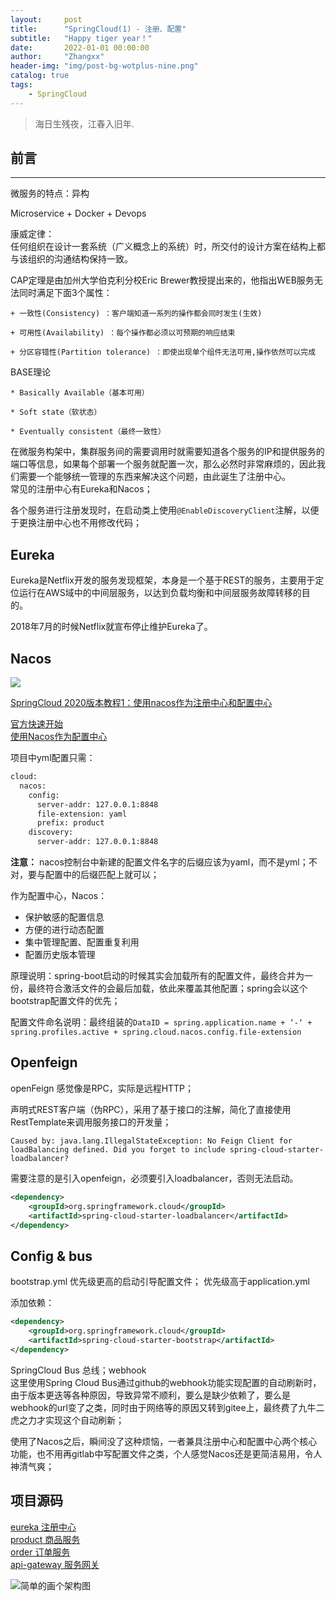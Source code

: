 ```yaml
---
layout:     post
title:      "SpringCloud(1) - 注册、配置"
subtitle:   "Happy tiger year！"
date:       2022-01-01 00:00:00
author:     "Zhangxx"
header-img: "img/post-bg-wotplus-nine.png"
catalog: true
tags:
    - SpringCloud
---
```


> 海日生残夜，江春入旧年.

## 前言
---

微服务的特点：异构

Microservice + Docker + Devops

康威定律：  
任何组织在设计一套系统（广义概念上的系统）时，所交付的设计方案在结构上都与该组织的沟通结构保持一致。

CAP定理是由加州大学伯克利分校Eric Brewer教授提出来的，他指出WEB服务无法同时满足下面3个属性：

    + 一致性(Consistency) ：客户端知道一系列的操作都会同时发生(生效)

    + 可用性(Availability) ：每个操作都必须以可预期的响应结束

    + 分区容错性(Partition tolerance) ：即使出现单个组件无法可用,操作依然可以完成

BASE理论

    * Basically Available（基本可用）

    * Soft state（软状态）

    * Eventually consistent（最终一致性）


在微服务构架中，集群服务间的需要调用时就需要知道各个服务的IP和提供服务的端口等信息，如果每个部署一个服务就配置一次，那么必然时非常麻烦的，因此我们需要一个能够统一管理的东西来解决这个问题，由此诞生了注册中心。  
常见的注册中心有Eureka和Nacos；  

各个服务进行注册发现时，在启动类上使用`@EnableDiscoveryClient`注解，以便于更换注册中心也不用修改代码；  


## Eureka

Eureka是Netflix开发的服务发现框架，本身是一个基于REST的服务，主要用于定位运行在AWS域中的中间层服务，以达到负载均衡和中间层服务故障转移的目的。  

2018年7月的时候Netflix就宣布停止维护Eureka了。  


## Nacos

![](https://gitee.com/zhangxx0/blog_image/raw/master/springcloud/springcloud-nacos1.png)  

[SpringCloud 2020版本教程1：使用nacos作为注册中心和配置中心](https://forezp.blog.csdn.net/article/details/115632826)  

[官方快速开始](https://nacos.io/zh-cn/docs/quick-start-spring-cloud.html)  
[使用Nacos作为配置中心](https://blog.csdn.net/forezp/article/details/90729945)  

项目中yml配置只需：
```xml
cloud:
  nacos:
    config:
      server-addr: 127.0.0.1:8848
      file-extension: yaml
      prefix: product
    discovery:
      server-addr: 127.0.0.1:8848
```

**注意：** nacos控制台中新建的配置文件名字的后缀应该为yaml，而不是yml；不对，要与配置中的后缀匹配上就可以；  


作为配置中心，Nacos：
- 保护敏感的配置信息
- 方便的进行动态配置
- 集中管理配置、配置重复利用
- 配置历史版本管理

原理说明：spring-boot启动的时候其实会加载所有的配置文件，最终合并为一份，最终符合激活文件的会最后加载，依此来覆盖其他配置；spring会以这个bootstrap配置文件的优先；

配置文件命名说明：最终组装的`DataID = spring.application.name + ‘-‘ + spring.profiles.active + spring.cloud.nacos.config.file-extension`


## Openfeign

openFeign  感觉像是RPC，实际是远程HTTP；

声明式REST客户端（伪RPC），采用了基于接口的注解，简化了直接使用RestTemplate来调用服务接口的开发量；  


```
Caused by: java.lang.IllegalStateException: No Feign Client for loadBalancing defined. Did you forget to include spring-cloud-starter-loadbalancer?
```
需要注意的是引入openfeign，必须要引入loadbalancer，否则无法启动。  

```xml
<dependency>
    <groupId>org.springframework.cloud</groupId>
    <artifactId>spring-cloud-starter-loadbalancer</artifactId>
</dependency>
```



## Config & bus

bootstrap.yml 优先级更高的启动引导配置文件；
优先级高于application.yml

添加依赖：
```xml
<dependency>
    <groupId>org.springframework.cloud</groupId>
    <artifactId>spring-cloud-starter-bootstrap</artifactId>
</dependency>
```

SpringCloud Bus 总线；webhook  
这里使用Spring Cloud Bus通过github的webhook功能实现配置的自动刷新时，由于版本更迭等各种原因，导致异常不顺利，要么是缺少依赖了，要么是webhook的url变了之类，同时由于网络等的原因又转到gitee上，最终费了九牛二虎之力才实现这个自动刷新；  

使用了Nacos之后，瞬间没了这种烦恼，一者兼具注册中心和配置中心两个核心功能，也不用再gitlab中写配置文件之类，个人感觉Nacos还是更简洁易用，令人神清气爽；  


## 项目源码

[eureka 注册中心](https://github.com/zhangxx0/eureka)  
[product 商品服务](https://github.com/zhangxx0/product)  
[order 订单服务](https://github.com/zhangxx0/order)  
[api-gateway 服务网关](https://github.com/zhangxx0/api-gateway)  

![简单的画个架构图](https://gitee.com/zhangxx0/blog_image/raw/master/springcloud/springcloud-first-demo-framework.png)  

